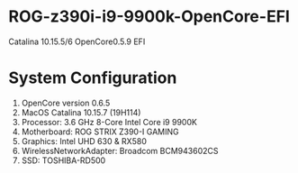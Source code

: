 # ROG-z390i-i9-9900k-OpenCore-EFI
Catalina 10.15.5/6 OpenCore0.5.9 EFI 

# System Configuration
1. OpenCore version 0.6.5
2. MacOS Catalina 10.15.7 (19H114)
3. Processor: 3.6 GHz 8-Core Intel Core i9 9900K
4. Motherboard: ROG STRIX Z390-I GAMING
5. Graphics: Intel UHD 630 & RX580
6. WirelessNetworkAdapter: Broadcom BCM943602CS
7. SSD: TOSHIBA-RD500
